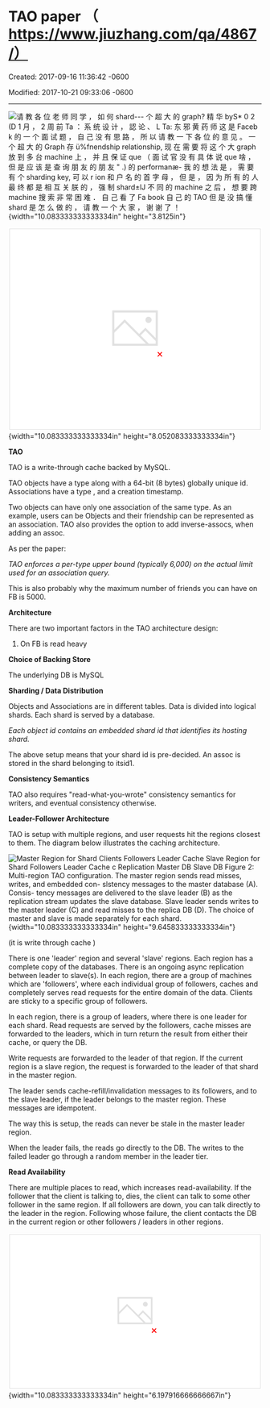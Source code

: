# TAO paper （ https://www.jiuzhang.com/qa/4867/）

Created: 2017-09-16 11:36:42 -0600

Modified: 2017-10-21 09:33:06 -0600

---

![请 教 各 位 老 师 同 学 ， 如 何 shard--- 个 超 大 的 graph? 精 华 byS* 0 2 (D 1 月 ， 2 周 前 Ta ： 系 统 设 计 ， 認 论 、 L Ta: 东 邪 黄 药 师 这 是 Faceb k 的 一 个 面 试 题 ， 自 己 没 有 思 路 ， 所 以 请 教 一 下 各 位 的 意 见 。 一 个 超 大 的 Graph 存 ü%fnendship relationship, 现 在 需 要 将 这 个 大 graph 放 到 多 台 machine 上 ， 并 且 保 证 que （ 面 试 官 没 有 具 体 说 que 啥 ， 但 是 应 该 是 查 询 朋 友 的 朋 友 " .) 的 performanæ- 我 的 想 法 是 ， 需 要 有 个 sharding key, 可 以 r ion 和 户 名 的 首 字 母 ， 但 是 ， 因 为 所 有 的 人 最 终 都 是 相 互 关 朕 的 ， 强 制 shard±lJ 不 同 的 machine 之 后 ， 想 要 跨 machine 搜 索 非 常 困 难 ． 自 己 看 了 Fa book 自 己 的 TAO 但 是 没 搞 懂 shard 是 怎 么 做 的 ， 请 教 一 个 大 家 ， 谢 谢 了 ！ ](../../media/Memeory-Facebook-Cache-TAO-paper-（-https---www.jiuzhang.com-qa-4867-）-image1.png){width="10.083333333333334in" height="3.8125in"}



![](../../media/Memeory-Facebook-Cache-TAO-paper-（-https---www.jiuzhang.com-qa-4867-）-image2.png){width="10.083333333333334in" height="8.052083333333334in"}



**TAO**

TAO is a write-through cache backed by MySQL.



TAO objects have a type along with a 64-bit (8 bytes) globally unique id. Associations have a type , and a creation timestamp.



Two objects can have only one association of the same type. As an example, users can be Objects and their friendship can be represented as an association. TAO also provides the option to add inverse-assocs, when adding an assoc.



As per the paper:

*TAO enforces a per-type upper bound (typically 6,000) on the actual limit used for an association query.*



This is also probably why the maximum number of friends you can have on FB is 5000.



**Architecture**



There are two important factors in the TAO architecture design:

1.  On FB is read heavy



**Choice of Backing Store**

The underlying DB is MySQL



**Sharding / Data Distribution**

Objects and Associations are in different tables. Data is divided into logical shards. Each shard is served by a database.



*Each object id contains an embedded shard id that identifies its hosting shard.*

The above setup means that your shard id is pre-decided. An assoc is stored in the shard belonging to itsid1.



**Consistency Semantics**

TAO also requires "read-what-you-wrote" consistency semantics for writers, and eventual consistency otherwise.



**Leader-Follower Architecture**

TAO is setup with multiple regions, and user requests hit the regions closest to them. The diagram below illustrates the caching architecture.

![Master Region for Shard Clients Followers Leader Cache Slave Region for Shard Followers Leader Cache c Replication Master DB Slave DB Figure 2: Multi-region TAO configuration. The master region sends read misses, writes, and embedded con- slstency messages to the master database (A). Consis- tency messages are delivered to the slave leader (B) as the replication stream updates the slave database. Slave leader sends writes to the master leader (C) and read misses to the replica DB (D). The choice of master and slave is made separately for each shard. ](../../media/Memeory-Facebook-Cache-TAO-paper-（-https---www.jiuzhang.com-qa-4867-）-image3.png){width="10.083333333333334in" height="9.645833333333334in"}



(it is write through cache )



There is one 'leader' region and several 'slave' regions. Each region has a complete copy of the databases. There is an ongoing async replication between leader to slave(s). In each region, there are a group of machines which are 'followers', where each individual group of followers, caches and completely serves read requests for the entire domain of the data. Clients are sticky to a specific group of followers.

In each region, there is a group of leaders, where there is one leader for each shard. Read requests are served by the followers, cache misses are forwarded to the leaders, which in turn return the result from either their cache, or query the DB.

Write requests are forwarded to the leader of that region. If the current region is a slave region, the request is forwarded to the leader of that shard in the master region.

The leader sends cache-refill/invalidation messages to its followers, and to the slave leader, if the leader belongs to the master region. These messages are idempotent.

The way this is setup, the reads can never be stale in the master leader region.

When the leader fails, the reads go directly to the DB. The writes to the failed leader go through a random member in the leader tier.



**Read Availability**

There are multiple places to read, which increases read-availability. If the follower that the client is talking to, dies, the client can talk to some other follower in the same region. If all followers are down, you can talk directly to the leader in the region. Following whose failure, the client contacts the DB in the current region or other followers / leaders in other regions.



![Improving Availability: Read Failover Master data center webservers Follower cache Leader cache Replica data center ](../../media/Memeory-Facebook-Cache-TAO-paper-（-https---www.jiuzhang.com-qa-4867-）-image4.png){width="10.083333333333334in" height="6.197916666666667in"}










